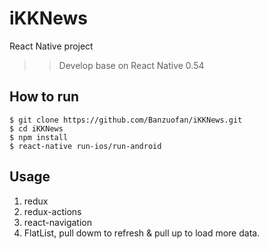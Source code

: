 # iKKNews
React Native project
>> Develop base on React Native 0.54
## How to run
```
$ git clone https://github.com/Banzuofan/iKKNews.git
$ cd iKKNews
$ npm install
$ react-native run-ios/run-android
```

## Usage
1. redux
2. redux-actions
3. react-navigation
4. FlatList, pull dowm to refresh & pull up to load more data.
